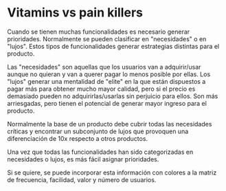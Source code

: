 # Vitamins vs pain killers

Cuando se tienen muchas funcionalidades es necesario generar prioridades.
Normalmente se pueden clasificar en "necesidades" o en "lujos". Estos tipos
de funcionalidades generar estrategias distintas para el producto.

Las "necesidades" son aquellas que los usuarios van a adquirir/usar aunque
no quieran y van a querer pagar lo menos posible por ellas. Los "lujos"
generar una mentalidad de "elite" en la que están dispuestos a pagar más
para obtener mucho mayor calidad, pero si el precio es demasiado pueden no
adquirirlas/usarlas sin perjuicio para ellos. Son más arriesgadas, pero
tienen el potencial de generar mayor ingreso para el producto.

Normalmente la base de un producto debe cubrir todas las necesidades
críticas y encontrar un subconjunto de lujos que provoquen una
diferenciación de 10x respecto a otros productos.

Una vez que todas las funcionalidades han sido categorizadas en
necesidades o lujos, es más fácil asignar prioridades.

Si se quiere, se puede incorporar esta información con colores a la matriz
de frecuencia, facilidad, valor y número de usuarios.
